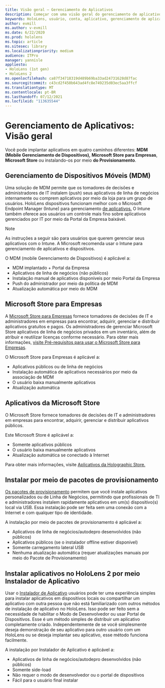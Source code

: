 ```yaml
---
title: Visão geral – Gerenciamento de Aplicativos
description: Começar com uma visão geral do gerenciamento de aplicativos de realidade misturada com gerenciamento de dispositivo móvel, Microsoft Store para empresas e pacotes de provisionamento.
keywords: HoloLens, usuário, conta, aplicativo, gerenciamento de aplicativos,
author: evmill
ms.author: v-evmill
ms.date: 6/22/2020
ms.prod: hololens
ms.topic: article
ms.sitesec: library
ms.localizationpriority: medium
audience: ITPro
manager: yannisle
appliesto:
- HoloLens (1st gen)
- HoloLens 2
ms.openlocfilehash: ca87f34718319d489b69ba33ad24731628d87fac
ms.sourcegitcommit: c43cd2f450b643ad4fc8e749235d03ec5aa3ffcf
ms.translationtype: MT
ms.contentlocale: pt-BR
ms.lasthandoff: 07/12/2021
ms.locfileid: "113635544"
---
```

# <a name="app-management-overview"></a>Gerenciamento de Aplicativos: Visão geral

Você pode implantar aplicativos em quatro caminhos diferentes: **MDM (Mobile Gerenciamento de Dispositivos),** **Microsoft Store para Empresas**, **Microsoft Store** ou instalando-os por meio **do Provisionamento**.

## <a name="mobile-device-management-mdm"></a>Gerenciamento de Dispositivos Móveis (MDM)

Uma solução de MDM permite que os tomadores de decisões e administradores de IT instalem (push) seus aplicativos de linha de negócios internamente ou comprem aplicativos por meio da loja para um grupo de usuários. HoloLens dispositivos funcionam melhor com o Microsoft Endpoint Manager (Intune) para gerenciamento [de aplicativos.](app-deploy-intune.md) O Intune também oferece aos usuários um controle mais fino sobre aplicativos gerenciados por IT por meio da Portal da Empresa baixável.

> [!NOTE]
> As instruções a seguir são para usuários que querem gerenciar seus aplicativos com o Intune. A Microsoft recomenda usar o Intune para gerenciamento de aplicativos e dispositivos.

O MDM (mobile Gerenciamento de Dispositivos) é aplicável a:

* MDM implantado + Portal da Empresa
* Aplicativos de linha de negócios (não públicos)
* Instalação manual de aplicativos disponíveis por meio Portal da Empresa
* Push do administrador por meio da política de MDM
* Atualização automática por meio do MDM

## <a name="microsoft-store-for-business"></a>Microsoft Store para Empresas

A [Microsoft Store para Empresas](app-deploy-store-business.md) fornece tomadores de decisões de IT e administradores em empresas para encontrar, adquirir, gerenciar e distribuir aplicativos gratuitos e pagos. Os administradores de gerenciar Microsoft Store aplicativos de linha de negócios privados em um inventário, além de atribuir e reutilizar licenças conforme necessário. Para obter mais informações, [visite Pré-requisitos para usar o Microsoft Store para Empresas](/microsoft-store/prerequisites-microsoft-store-for-business).

O Microsoft Store para Empresas é aplicável a:

* Aplicativos públicos ou de linha de negócios
* Instalação automática de aplicativos necessários por meio da associação de MDM
* O usuário baixa manualmente aplicativos
* Atualização automática

## <a name="microsoft-store-apps"></a>Aplicativos da Microsoft Store

O Microsoft Store fornece tomadores de decisões de IT e administradores em empresas para encontrar, adquirir, gerenciar e distribuir aplicativos públicos.

Este Microsoft Store é aplicável a:

* Somente aplicativos públicos
* O usuário baixa manualmente aplicativos
* Atualização automática se conectado à Internet

Para obter mais informações, visite [Aplicativos da Holographic Store.](/hololens/holographic-store-apps)

## <a name="install-via-provisioning-packages"></a>Instalar por meio de pacotes de provisionamento

[Os pacotes de provisionamento](app-deploy-provisioning-package.md) permitem que você instale aplicativos personalizados ou de Linha de Negócios, permitindo que profissionais de TI e administradores instalem rapidamente aplicativos em um(s) dispositivo(s) local via USB. Essa instalação pode ser feita sem uma conexão com a Internet e com qualquer tipo de identidade.

A instalação por meio de pacotes de provisionamento é aplicável a:

* Aplicativos de linha de negócios/autodepro desenvolvidos (não públicos)
* Aplicativos públicos (se o instalador offline estiver disponível)
* Somente carregamento lateral USB
* Nenhuma atualização automática (requer atualizações manuais por meio do Pacote de Provisionamento)

## <a name="install-apps-on-hololens-2-via-app-installer"></a>Instalar aplicativos no HoloLens 2 por meio Instalador de Aplicativo

Usar o [Instalador de Aplicativo](app-deploy-app-installer.md) usuários pode ter uma experiência simples para instalar aplicativos em dispositivos locais ou compartilhar um aplicativo com outra pessoa que não está familiarizado com outros métodos de instalação de aplicativo no HoloLens. Isso pode ser feito sem a necessidade de habilitar o Modo de Desenvolvedor ou usar Portal de Dispositivos. Esse é um método simples de distribuir um aplicativo completamente criado. Independentemente de se você simplesmente deseja demonstração de seu aplicativo para outro usuário com um HoloLens ou se deseja implantar seu aplicativo, esse método funciona facilmente.

A instalação por Instalador de Aplicativo é aplicável a:

* Aplicativos de linha de negócios/autodepro desenvolvidos (não públicos)
* Somente side-load
* Não requer o modo de desenvolvedor ou o portal de dispositivos
* Fácil para o usuário final instalar
